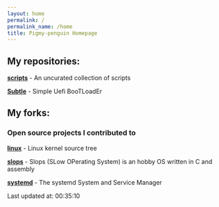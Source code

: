 ```yaml
---
layout: home
permalink: /
permalink_name: /home
title: Pigmy-penguin Homepage
---
```


## My repositories:

[**scripts**](https://github.com/Pigmy-penguin/scripts) - An uncurated collection of scripts

[**Subtle**](https://github.com/Pigmy-penguin/Subtle) - Simple Uefi BooTLoadEr

## My forks:
### Open source projects I contributed to

[**linux**](https://github.com/Pigmy-penguin/linux) - Linux kernel source tree

[**slops**](https://github.com/Pigmy-penguin/slops) - Slops (SLow OPerating System) is an hobby OS written in C and assembly

[**systemd**](https://github.com/Pigmy-penguin/systemd) - The systemd System and Service Manager 


Last updated at: 00:35:10
